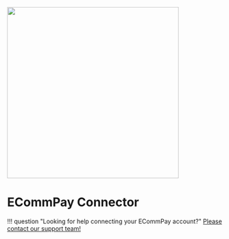 <img src="https://static.openfintech.io/payment_providers/ecommpay/logo.png?w=400" width="400px" >

# ECommPay Connector

!!! question "Looking for help connecting your ECommPay account?"
    [Please contact our support team!](mailto:support@paycore.io)